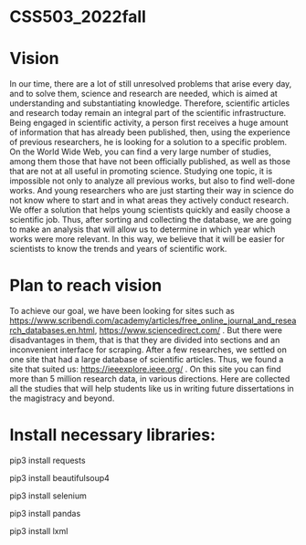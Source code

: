 # CSS503_2022fall
# Vision

In our time, there are a lot of still unresolved problems that arise every day, and to solve them, science and research are needed, which is aimed at understanding and substantiating knowledge. Therefore, scientific articles and research today remain an integral part of the scientific infrastructure. Being engaged in scientific activity, a person first receives a huge amount of information that has already been published, then, using the experience of previous researchers, he is looking for a solution to a specific problem. 
On the World Wide Web, you can find a very large number of studies, among them those that have not been officially published, as well as those that are not at all useful in promoting science. 
Studying one topic, it is impossible not only to analyze all previous works, but also to find well-done works. And young researchers who are just starting their way in science do not know where to start and in what areas they actively conduct research. We offer a solution that helps young scientists quickly and easily choose a scientific job. Thus, after sorting and collecting the database, we are going to make an analysis that will allow us to determine in which year which works were more relevant. In this way, we believe that it will be easier for scientists to know the trends and years of scientific work.


# Plan to reach vision

To achieve our goal, we have been looking for sites such as https://www.scribendi.com/academy/articles/free_online_journal_and_research_databases.en.html, https://www.sciencedirect.com/ . But there were disadvantages in them, that is that they are divided into sections and an inconvenient interface for scraping. After a few researches, we settled on one site that had a large database of scientific articles.
Thus, we found a site that suited us: https://ieeexplore.ieee.org/ . On this site you can find more than 5 million research data, in various directions. Here are collected all the studies that will help students like us in writing future dissertations in the magistracy and beyond.





# Install necessary libraries:

pip3 install requests

pip3 install beautifulsoup4

pip3 install selenium

pip3 install pandas

pip3 install lxml
 
